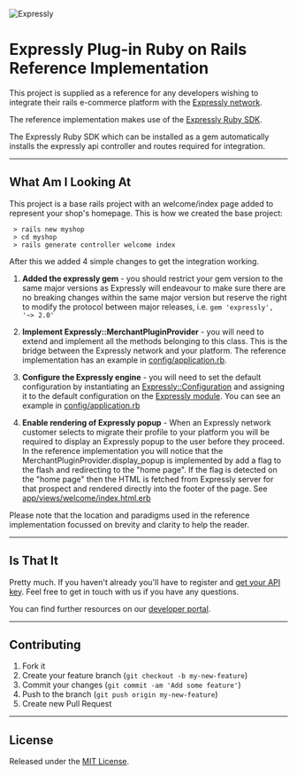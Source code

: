 ![Expressly](https://buyexpressly.com/assets/img/expressly-logo-sm-gray.png)
# Expressly Plug-in Ruby on Rails Reference Implementation

This project is supplied as a reference for any developers wishing to integrate their rails e-commerce platform
with the [Expressly network](https://buyexpressly.com/).
  
The reference implementation makes use of the [Expressly Ruby SDK](https://github.com/expressly/expressly-plugin-sdk-ruby-core).

The Expressly Ruby SDK which can be installed as a gem automatically installs the expressly api controller and routes 
required for integration.


- - -

## What Am I Looking At

This project is a base rails project with an welcome/index page added to represent your shop's homepage. This is how we
created the base project:

     > rails new myshop
     > cd myshop
     > rails generate controller welcome index

After this we added 4 simple changes to get the integration working.

 1. **Added the expressly gem** - you should restrict your gem version to the same major versions as Expressly will 
 endeavour  to make sure there are no breaking changes within the same major version but reserve the right to modify the 
 protocol between major releases, i.e. `gem 'expressly', '~> 2.0'`

 1. **Implement Expressly::MerchantPluginProvider** - you will need to extend and implement all the methods belonging to 
 this class. This is the bridge between the Expressly network and your platform. The reference implementation has an 
 example in [config/application.rb](https://github.com/expressly/expressly-plugin-rails-reference-implementation/blob/master/config/application.rb).

 1. **Configure the Expressly engine** - you will need to set the default configuration by instantiating an
 [Expressly::Configuration](https://github.com/expressly/expressly-plugin-sdk-ruby-core/blob/master/lib/expressly.rb) 
 and assigning it to the default configuration on the 
 [Expressly module](https://github.com/expressly/expressly-plugin-sdk-ruby-core/blob/master/lib/expressly.rb). You can
 see an example in [config/application.rb](https://github.com/expressly/expressly-plugin-rails-reference-implementation/blob/master/config/application.rb)

 1. **Enable rendering of Expressly popup** - When an Expressly network customer selects to migrate their profile to
 your platform you will be required to display an Expressly popup to the user before they proceed. In the reference implementation
 you will notice that the MerchantPluginProvider.display_popup is implemented by add a flag to the flash and redirecting to the
 "home page". If the flag is detected on the "home page" then the HTML is fetched from Expressly server for that prospect
 and rendered directly into the footer of the page. See 
 [app/views/welcome/index.html.erb](https://github.com/expressly/expressly-plugin-rails-reference-implementation/blob/master/app/views/welcome/index.html.erb)
 
 Please note that the location and paradigms used in the reference implementation focussed on brevity and clarity to help
 the reader.

- - -

## Is That It

Pretty much. If you haven't already you'll have to register and [get your API key](https://buyexpressly.com). 
Feel free to get in touch with us if you have any questions.

You can find further resources on our [developer portal](http://developer.buyexpressly.com/). 

- - -

## Contributing

1. Fork it
2. Create your feature branch (`git checkout -b my-new-feature`)
3. Commit your changes (`git commit -am 'Add some feature'`)
4. Push to the branch (`git push origin my-new-feature`)
5. Create new Pull Request

- - -

## License

Released under the [MIT License](http://www.opensource.org/licenses/MIT).
 
 


